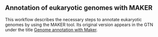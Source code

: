 Annotation of eukaryotic genomes with MAKER
-------------------------------------------

This workflow describes the necessary steps to annotate eukaryotic genomes by using the MAKER tool. Its original version appears in the GTN under the title [Genome annotation with Maker](https://training.galaxyproject.org/training-material/topics/genome-annotation/tutorials/annotation-with-maker/tutorial.html).